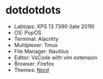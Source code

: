 # dotdotdots

- Labtops: XPS 13 7390 (late 2019)
- OS: PopOS
- Terminal: Alacritty
- Multiplexer: Tmux
- File Manager: Nautilus
- Editor: VsCode with vim extension
- Browser: Firefox
- Themes: [Nord](https://github.com/arcticicestudio/nord)
